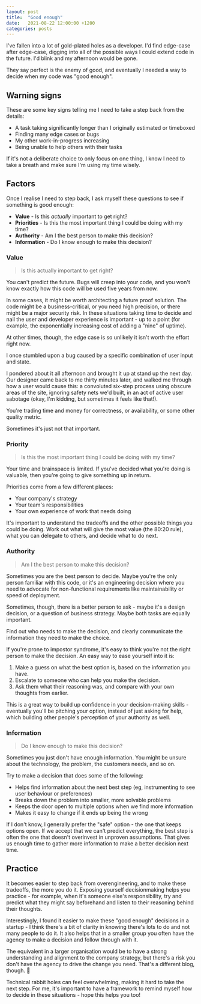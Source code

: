```yaml
---
layout: post
title:  "Good enough"
date:   2021-08-22 12:00:00 +1200
categories: posts
---
```


I've fallen into a lot of gold-plated holes as a developer. I'd find edge-case after edge-case, digging into all of the possible ways I could extend code in the future. I'd blink and my afternoon would be gone.

They say perfect is the enemy of good, and eventually I needed a way to decide when my code was "good enough".

## Warning signs
These are some key signs telling me I need to take a step back from the details:
* A task taking significantly longer than I originally estimated or timeboxed
* Finding many edge cases or bugs
* My other work-in-progress increasing
* Being unable to help others with their tasks

If it's not a deliberate choice to only focus on one thing, I know I need to take a breath and make sure I'm using my time wisely.

## Factors
Once I realise I need to step back, I ask myself these questions to see if something is good enough:
* **Value** - Is this _actually_ important to get right?
* **Priorities** - Is this the most important thing I could be doing with my time?
* **Authority** - Am I the best person to make this decision?
* **Information** - Do I know enough to make this decision?

### Value
> Is this actually important to get right?

You can't predict the future. Bugs will creep into your code, and you won't know exactly how this code will be used five years from now.

In some cases, it might be worth architecting a future proof solution. The code might be a business-critical, or you need high precision, or there might be a major security risk. In these situations taking time to decide and nail the user and developer experience is important - up to a point (for example, the exponentially increasing cost of adding a "nine" of uptime).

At other times, though, the edge case is so unlikely it isn't worth the effort right now.

I once stumbled upon a bug caused by a specific combination of user input and state.

I pondered about it all afternoon and brought it up at stand up the next day. Our designer came back to me thirty minutes later, and walked me through how a user would cause this: a convoluted six-step process using obscure areas of the site, ignoring safety nets we'd built, in an act of active user sabotage (okay, I'm kidding, but sometimes it feels like that!).

You're trading time and money for correctness, or availability, or some other quality metric. 

Sometimes it's just not that important.

### Priority
> Is this the most important thing I could be doing with my time?

Your time and brainspace is limited. If you've decided what you're doing is valuable, then you're going to give something up in return.

Priorities come from a few different places:
* Your company's strategy
* Your team's responsibilities
* Your own experience of work that needs doing

It's important to understand the tradeoffs and the other possible things you could be doing. Work out what will give the most value (the 80:20 rule), what you can delegate to others, and decide what to do next.

### Authority
> Am I the best person to make this decision?

Sometimes you are the best person to decide. Maybe you're the only person familiar with this code, or it's an engineering decision where you need to advocate for non-functional requirements like maintainability or speed of deployment.

Sometimes, though, there is a better person to ask - maybe it's a design decision, or a question of business strategy. Maybe both tasks are equally important.

Find out who needs to make the decision, and clearly communicate the information they need to make the choice.

If you're prone to impostor syndrome, it's easy to think you're not the right person to make the decision. An easy way to ease yourself into it is:
1. Make a guess on what the best option is, based on the information you have.
1. Escalate to someone who can help you make the decision.
1. Ask them what their reasoning was, and compare with your own thoughts from earlier.

This is a great way to build up confidence in your decision-making skills - eventually you'll be pitching your option, instead of just asking for help, which building other people's perception of your authority as well.

### Information
> Do I know enough to make this decision?

Sometimes you just don't have enough information. You might be unsure about the technology, the problem, the customers needs, and so on. 

Try to make a decision that does some of the following:
* Helps find information about the next best step (eg, instrumenting to see user behaviour or preferences)
* Breaks down the problem into smaller, more solvable problems
* Keeps the door open to multiple options when we find more information
* Makes it easy to change if it ends up being the wrong

If I don't know, I generally prefer the "safe" option - the one that keeps options open. If we accept that we can't predict everything, the best step is often the one that doesn't overinvest in unproven assumptions. That gives us enough time to gather more information to make a better decision next time.

## Practice
It becomes easier to step back from overengineering, and to make these tradeoffs, the more you do it. Exposing yourself decisionmaking helps you practice - for example, when it's someone else's responsibility, try and predict what they might say beforehand and listen to their reasoning behind their thoughts.

Interestingly, I found it easier to make these "good enough" decisions in a startup - I think there's a bit of clarity in knowing there's lots to do and not many people to do it. It also helps that in a smaller group you often have the agency to make a decision and follow through with it. 

The equivalent in a larger organisation would be to have a strong understanding and alignment to the company strategy, but there's a risk you don't have the agency to drive the change you need. That's a different blog, though. 🙂

Technical rabbit holes can feel overwhelming, making it hard to take the next step. For me, it's important to have a framework to remind myself how to decide in these situations - hope this helps you too!